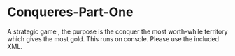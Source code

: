 # Conqueres-Part-One
A strategic game , the purpose is the conquer the most worth-while territory which gives the most gold.
This runs on console.
Please use the included XML.
